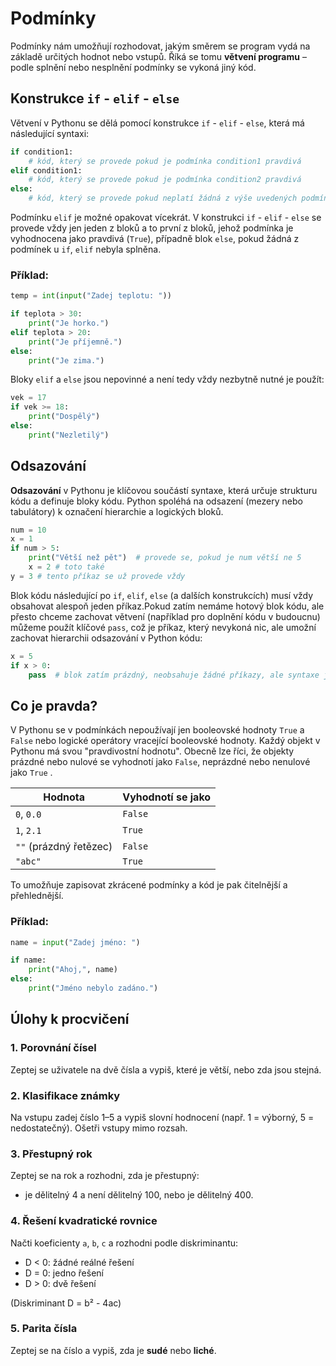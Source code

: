Podmínky
========

Podmínky nám umožňují rozhodovat, jakým směrem se program vydá na základě určitých hodnot nebo vstupů. Říká se tomu **větvení programu** – podle splnění nebo nesplnění podmínky se vykoná jiný kód.


Konstrukce `if` - `elif` - `else`
---------------------------------

Větvení v Pythonu se dělá pomocí konstrukce `if` - `elif` - `else`, která má následující syntaxi:

```python
if condition1:
    # kód, který se provede pokud je podmínka condition1 pravdivá
elif condition1:
    # kód, který se provede pokud je podmínka condition2 pravdivá
else:
    # kód, který se provede pokud neplatí žádná z výše uvedených podmínek
```
Podmínku `elif` je možné opakovat vícekrát. V konstrukci `if` - `elif` - `else` se provede vždy jen jeden z bloků a to první z bloků, jehož podmínka je vyhodnocena jako pravdivá (`True`), případně blok `else`, pokud žádná z podmínek u `if`, `elif` nebyla splněna.

### Příklad:

```python
temp = int(input("Zadej teplotu: "))

if teplota > 30:
    print("Je horko.")
elif teplota > 20:
    print("Je příjemně.")
else:
    print("Je zima.")
```

Bloky `elif` a `else` jsou nepovinné a není tedy vždy nezbytně nutné je použít:

```python
vek = 17
if vek >= 18:
    print("Dospělý")
else:
    print("Nezletilý")
```


Odsazování
----------

**Odsazování** v Pythonu je klíčovou součástí syntaxe, která určuje strukturu kódu a definuje bloky kódu. Python spoléhá na odsazení (mezery nebo tabulátory) k označení hierarchie a logických bloků.


```python
num = 10
x = 1
if num > 5:
    print("Větší než pět")  # provede se, pokud je num větší ne 5
    x = 2 # toto také
y = 3 # tento příkaz se už provede vždy
```

Blok kódu následující po `if`, `elif`, `else` (a dalších konstrukcích) musí vždy obsahovat alespoň jeden příkaz.Pokud zatím nemáme hotový blok kódu, ale přesto chceme zachovat větvení (například pro doplnění kódu v budoucnu) můžeme použít klíčové `pass`, což je příkaz, který nevykoná nic, ale umožní zachovat hierarchii odsazování v Python kódu:

```python
x = 5
if x > 0:
    pass  # blok zatím prázdný, neobsahuje žádné příkazy, ale syntaxe je správná
```

Co je pravda?
-------------

V Pythonu se v podmínkách nepoužívají jen booleovské hodnoty `True` a `False` nebo logické operátory vracející booleovské hodnoty. Každý objekt v Pythonu má svou "pravdivostní hodnotu". Obecně lze říci, že objekty prázdné nebo nulové se vyhodnotí jako `False`, neprázdné nebo nenulové jako `True` .


| Hodnota                               | Vyhodnotí se jako |
| ------------------------------------- | ----------------- |
| `0`, `0.0`                            | `False`           |
| `1`, `2.1`                            | `True`            |
| `""` (prázdný řetězec)                | `False`           |
| `"abc"`                               | `True`            |

To umožňuje zapisovat zkrácené podmínky a kód je pak čitelnější a přehlednější.

### Příklad:

```python
name = input("Zadej jméno: ")

if name:
    print("Ahoj,", name)
else:
    print("Jméno nebylo zadáno.")
```


Úlohy k procvičení
------------------

### 1. **Porovnání čísel**

Zeptej se uživatele na dvě čísla a vypiš, které je větší, nebo zda jsou stejná.

### 2. **Klasifikace známky**

Na vstupu zadej číslo 1–5 a vypiš slovní hodnocení (např. 1 = výborný, 5 = nedostatečný). Ošetři vstupy mimo rozsah.

### 3. **Přestupný rok**

Zeptej se na rok a rozhodni, zda je přestupný:

* je dělitelný 4 a není dělitelný 100, nebo je dělitelný 400.

### 4. **Řešení kvadratické rovnice**

Načti koeficienty `a`, `b`, `c` a rozhodni podle diskriminantu:

* D < 0: žádné reálné řešení
* D = 0: jedno řešení
* D > 0: dvě řešení

(Diskriminant D = b² - 4ac)

### 5. **Parita čísla**

Zeptej se na číslo a vypiš, zda je **sudé** nebo **liché**.
